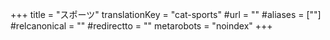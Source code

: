 +++
title = "スポーツ"
translationKey = "cat-sports"
#url = ""
#aliases = [""]
#relcanonical = ""
#redirectto = ""
metarobots = "noindex"
+++
